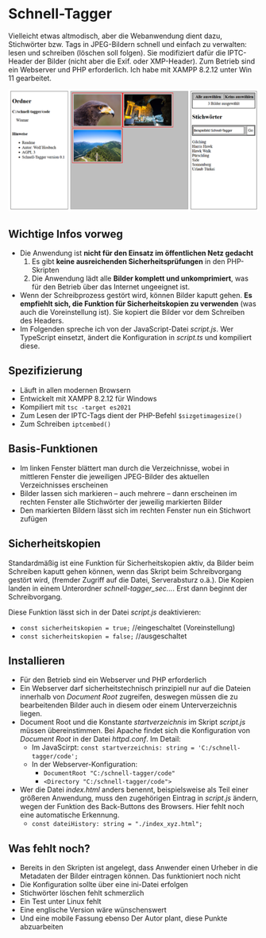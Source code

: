 # Schnell-Tagger

Vielleicht etwas altmodisch, aber die Webanwendung dient dazu, Stichwörter bzw. Tags in JPEG-Bildern schnell und einfach zu verwalten: lesen und schreiben (löschen soll folgen). Sie modifiziert dafür die IPTC-Header der Bilder (nicht aber die Exif. oder XMP-Header). Zum Betrieb sind ein Webserver und PHP erforderlich. Ich habe mit XAMPP 8.2.12 unter Win 11 gearbeitet. 

![Oberfläche Schnell-Tagger](./screen.png)

## Wichtige Infos vorweg

* Die Anwendung ist **nicht für den Einsatz im öffentlichen Netz gedacht**
    1. Es gibt **keine ausreichenden Sicherheitsprüfungen** in den PHP-Skripten
    2. Die Anwendung lädt alle **Bilder komplett und unkomprimiert**, was für den Betrieb über das Internet ungeeignet ist.
* Wenn der Schreibprozess gestört wird, können Bilder kaputt gehen. **Es empfiehlt sich, die Funktion für Sicherheitskopien zu verwenden** (was auch die Voreinstellung ist). Sie kopiert die Bilder vor dem Schreiben des Headers.
* Im Folgenden spreche ich von der JavaScript-Datei *script.js*. Wer TypeScript einsetzt, ändert die Konfiguration in *script.ts* und kompiliert diese. 

## Spezifizierung

* Läuft in allen modernen Browsern
* Entwickelt mit XAMPP 8.2.12 für Windows
* Kompiliert mit `tsc -target es2021`
* Zum Lesen der IPTC-Tags dient der PHP-Befehl `$sizgetimagesize()`
* Zum Schreiben `iptcembed()`

## Basis-Funktionen

* Im linken Fenster blättert man durch die Verzeichnisse, wobei in mittleren Fenster die jeweiligen JPEG-Bilder des aktuellen Verzeichnisses erscheinen
* Bilder lassen sich markieren – auch mehrere – dann erscheinen im rechten Fenster alle Stichwörter der jeweilig markierten Bilder
* Den markierten Bildern lässt sich im rechten Fenster nun ein Stichwort zufügen

## Sicherheitskopien

Standardmäßig ist eine Funktion für Sicherheitskopien aktiv, da Bilder beim Schreiben kaputt gehen können, wenn das Skript beim Schreibvorgang gestört wird, (fremder Zugriff auf die Datei, Serverabsturz o.ä.). Die Kopien landen in einem Unterordner *schnell-tagger_sec...*. Erst dann beginnt der Schreibvorgang.

Diese Funktion lässt sich in der Datei *script.js* deaktivieren: 
* `const sicherheitskopien = true;` //eingeschaltet (Voreinstellung)
* `const sicherheitskopien = false;` //ausgeschaltet

## Installieren

* Für den Betrieb sind ein Webserver und PHP erforderlich
* Ein Webserver darf sicherheitstechnisch prinzipiell nur auf die Dateien innerhalb von *Document Root* zugreifen, deswegen müssen die zu bearbeitenden Bilder auch in diesem oder einem Unterverzeichnis liegen. 
* Document Root und die Konstante *startverzeichnis* im Skript *script.js* müssen übereinstimmen. Bei Apache findet sich die Konfiguration von *Document Root* in der Datei *httpd.conf*. Im Detail: 
    * Im JavaScirpt: `const startverzeichnis: string = 'C:/schnell-tagger/code';`
    * In der Webserver-Konfiguration:
        * `DocumentRoot "C:/schnell-tagger/code"`
        * `<Directory "C:/schnell-tagger/code">`
* Wer die Datei *index.html* anders benennt, beispielsweise als Teil einer größeren Anwendung, muss den zugehörigen Eintrag in *script.js* ändern, wegen der Funktion des Back-Buttons des Browsers. Hier fehlt noch eine automatische Erkennung.
    * `const dateiHistory: string = "./index_xyz.html";`

## Was fehlt noch?
* Bereits in den Skripten ist angelegt, dass Anwender einen Urheber in die Metadaten der Bilder eintragen können. Das funktioniert noch nicht
* Die Konfiguration sollte über eine ini-Datei erfolgen
* Stichwörter löschen fehlt schmerzlich
* Ein Test unter Linux fehlt
* Eine englische Version wäre wünschenswert
* Und eine mobile Fassung ebenso
Der Autor plant, diese Punkte abzuarbeiten
